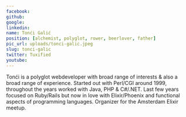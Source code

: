 ```yaml
---
facebook: 
github: 
google: 
linkedin: 
name: Tonći Galić
position: [alchemist, polyglot, rower, beerlover, father]
pic_url: uploads/tonci-galic.jpeg
slug: tonci-galic
twitter: Tuxified
youtube: 
---
```

<p>Tonći is a polyglot webdeveloper with broad range of interests &amp; also a broad range of experience. Started out with Perl/CGI around 1999, throughout the years worked with Java, PHP &amp; C#/.NET. Last few years focused on Ruby/Rails but now in love with Elixir/Phoenix and functional aspects of programming languages. Organizer for the Amsterdam Elixir meetup.</p>
